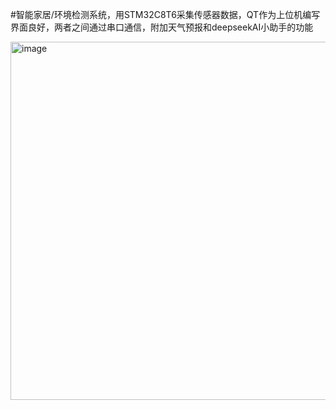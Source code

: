 #智能家居/环境检测系统，用STM32C8T6采集传感器数据，QT作为上位机编写界面良好，两者之间通过串口通信，附加天气预报和deepseekAI小助手的功能

<img width="587" height="573" alt="image" src="https://github.com/user-attachments/assets/3d128c45-b7c8-437f-92ec-214cd58071c4" />

